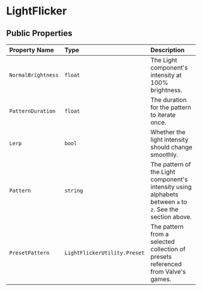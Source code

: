 # LightFlicker

## Public Properties

| Property Name      | Type    | Description                                            |
| :---               | :---    | :---                                                   |
| `NormalBrightness` | `float` | The Light component's intensity at 100% brightness.    |
| `PatternDuration`  | `float` | The duration for the pattern to iterate once.                    |
| `Lerp`             | `bool`  | Whether the light intensity should change smoothly. |
| `Pattern`          | `string`| The pattern of the Light component's intensity using alphabets between `a` to `z`. See the section above. |
| `PresetPattern`    | `LightFlickerUtility.Preset` | The pattern from a selected collection of presets referenced from Valve's games. |
